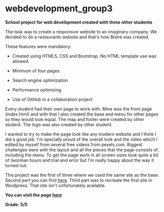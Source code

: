 # webdevelopment_group3

**School project for web development created with three other students**

The task was to create a responsive website to an imaginary company. We decided to do a restaurants website and that's how Bistré was created.

These features were mandatory:

- Created using HTML5, CSS and Bootstrap. No HTML template use was allowed.

- Minimum of four pages

- Search engine optimization

- Performance optimizing

- Use of GitHub in a collaboration project


Every student had their own page to work with. Mine was the front page (index.html) and with that I also created the base and menu for other pages so they would look equal. The map and footer were created by other student. The logo was also created by other student.

I wanted to try to make the page look like any modern website and I think I did a good job. I'm specially proud of the overall look and the video which I edited by myself from several free videos from pexels.com. Biggest challenges were with the layout and all the pieces that the page consists of, including the menu. To get the page work in all screen sizes took quite a bit of (wo)man hours and trial and error but I'm really happy about the way it turned out.

This project was the first of three where we used the same site as the base. Second part you can find [here](https://github.com/jenhakk/PHP/tree/main/web_development_part2).
Third part was to recreate the first site in Wordpress. That site isn't unfortunately available.

**You can visit the page [here](https://jenhakk.github.io/Web_development_project/)**


**Grade: 5/5**
